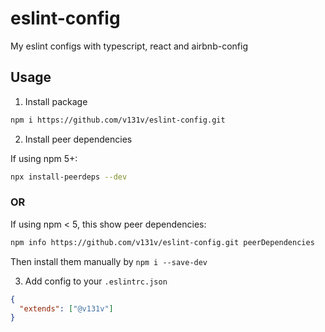 # eslint-config

My eslint configs with typescript, react and airbnb-config

## Usage

1. Install package

  ```sh
  npm i https://github.com/v131v/eslint-config.git
  ```

2. Install peer dependencies

  If using npm 5+:

  ```sh
  npx install-peerdeps --dev 
  ```

  ### OR

  If using npm < 5, this show peer dependencies:

  ```sh
  npm info https://github.com/v131v/eslint-config.git peerDependencies
  ```

  Then install them manually by `npm i --save-dev`

3. Add config to your `.eslintrc.json`

  ```json
  {
    "extends": ["@v131v"]
  }
  ```
